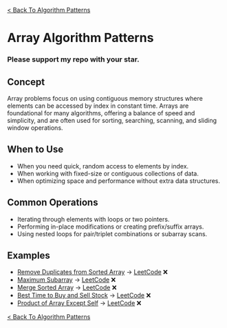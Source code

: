 [< Back To Algorithm Patterns](../../)

# Array Algorithm Patterns
### Please support my repo with your star.

## Concept
Array problems focus on using contiguous memory structures where elements can be accessed by index in constant time. Arrays are foundational for many algorithms, offering a balance of speed and simplicity, and are often used for sorting, searching, scanning, and sliding window operations.

## When to Use
- When you need quick, random access to elements by index.
- When working with fixed-size or contiguous collections of data.
- When optimizing space and performance without extra data structures.

## Common Operations
- Iterating through elements with loops or two pointers.
- Performing in-place modifications or creating prefix/suffix arrays.
- Using nested loops for pair/triplet combinations or subarray scans.

## Examples
- [Remove Duplicates from Sorted Array]() → [LeetCode](https://leetcode.com/problems/remove-duplicates-from-sorted-array/) ❌
- [Maximum Subarray]() → [LeetCode](https://leetcode.com/problems/maximum-subarray/) ❌
- [Merge Sorted Array]() → [LeetCode](https://leetcode.com/problems/merge-sorted-array/) ❌
- [Best Time to Buy and Sell Stock]() → [LeetCode](https://leetcode.com/problems/best-time-to-buy-and-sell-stock/) ❌
- [Product of Array Except Self]() → [LeetCode](https://leetcode.com/problems/product-of-array-except-self/) ❌

[< Back To Algorithm Patterns](../../)
